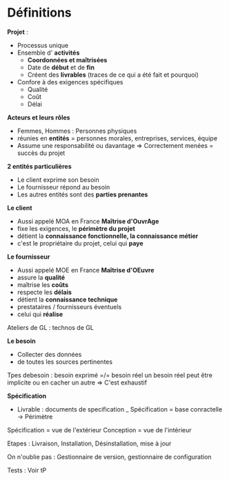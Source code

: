 # Définitions 

**Projet** : 
- Processus unique
- Ensemble d' **activités**
    - **Coordonnées et maîtrisées**
    - Date de **début** et de **fin**
    - Créent des **livrables** (traces de ce qui a été fait et pourquoi)
- Confore à des exigences spécifiques 
    - Qualité
    - Coût
    - Délai

**Acteurs et leurs rôles**
- Femmes, Hommes : Personnes physiques
- réunies en **entités** = personnes morales, entreprises, services, équipe
- Assume une responsabilité ou davantage
=> Correctement menées = succès du projet

**2 entités particulières**
- Le client exprime son besoin
- Le fournisseur répond au besoin
- Les autres entités sont des **parties prenantes**

**Le client**
- Aussi appelé MOA en France **Maîtrise d'OuvrAge**
- fixe les exigences, le **périmètre du projet**
- détient la **connaissance fonctionnelle, la connaissance métier**
- c'est le propriétaire du projet, celui qui **paye**

**Le fournisseur**
- Aussi appelé MOE en France **Maîtrise d'OEuvre**
- assure la **qualité**
- maîtrise les **coûts**
- respecte les **délais** 
- détient la **connaissance technique**
- prestataires / fournisseurs éventuels 
- celui qui **réalise**

Ateliers de GL : technos de GL

**Le besoin**
- Collecter des données
- de toutes les sources pertinentes

Tpes debesoin :
besoin exprimé =/= besoin réel
un besoin réel peut être implicite ou en cacher un autre
=> C'est exhaustif

**Spécification**
- Livrable : documents de specification
_ Spécification = base conractelle -> Périmètre

Spécification = vue de l'extérieur
Conception = vue de l'intérieur


Etapes : 
Livraison, Installation, Désinstallation, mise à jour

On n'oublie pas : Gestionnaire de version, gestionnaire de configuration

Tests : Voir tP
